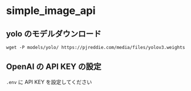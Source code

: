 # simple_image_api

## yolo のモデルダウンロード

```shell
wget -P models/yolo/ https://pjreddie.com/media/files/yolov3.weights
```

## OpenAI の API KEY の設定

`.env` に API KEY を設定してください